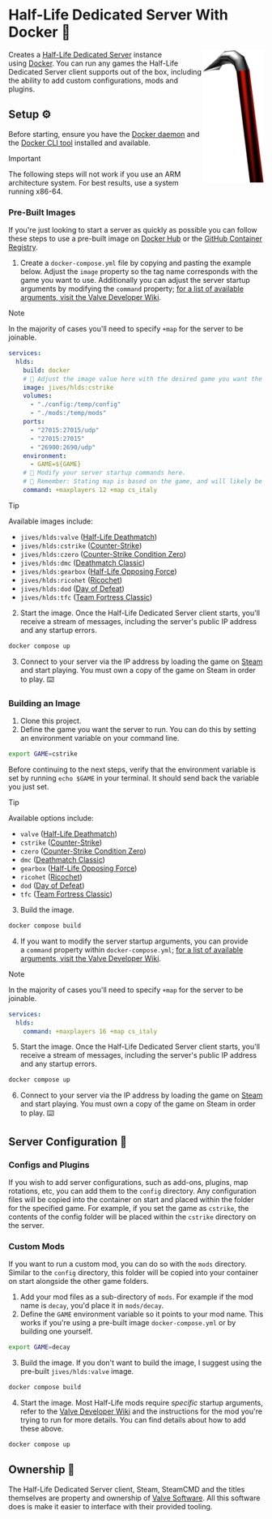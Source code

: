 # Half-Life Dedicated Server With Docker 🐋

<img align="right" width="120" height="auto"  src="./.github/docs/crowbar.png" alt="Crowbar">

Creates a [Half-Life Dedicated Server](https://help.steampowered.com/en/faqs/view/081A-106F-B906-1A7A) instance using [Docker](https://www.docker.com). You can run any games the Half-Life Dedicated Server client supports out of the box, including the ability to add custom configurations, mods and plugins.

## Setup ⚙️

Before starting, ensure you have the [Docker daemon](https://www.docker.com/) and the [Docker CLI tool](https://docs.docker.com/engine/reference/commandline/cli/) installed and available.

> [!IMPORTANT]  
> The following steps will not work if you use an ARM architecture system. For best results, use a system running x86-64.

### Pre-Built Images

If you're just looking to start a server as quickly as possible you can follow these steps to use a pre-built image on [Docker Hub](https://hub.docker.com/repository/docker/jives/hlds) or the [GitHub Container Registry](https://github.com/JamesIves/hlds-docker/pkgs/container/hlds).

1. Create a `docker-compose.yml` file by copying and pasting the example below. Adjust the `image` property so the tag name corresponds with the game you want to use. Additionally you can adjust the server startup arguments by modifying the `command` property; [for a list of available arguments, visit the Valve Developer Wiki](https://developer.valvesoftware.com/wiki/Half-Life_Dedicated_Server).

> [!NOTE]  
> In the majority of cases you'll need to specify `+map` for the server to be joinable.

```yml
services:
  hlds:
    build: docker
    # 📣 Adjust the image value here with the desired game you want the server to use.
    image: jives/hlds:cstrike
    volumes:
      - "./config:/temp/config"
      - "./mods:/temp/mods"
    ports:
      - "27015:27015/udp"
      - "27015:27015"
      - "26900:2690/udp"
    environment:
      - GAME=${GAME}
    # 📣 Modify your server startup commands here.
    # 📣 Remember: Stating map is based on the game, and will likely be different between images.
    command: +maxplayers 12 +map cs_italy
```

> [!TIP]  
> Available images include:
>
> - `jives/hlds:valve` ([Half-Life Deathmatch](https://store.steampowered.com/app/70/HalfLife/))
> - `jives/hlds:cstrike` ([Counter-Strike](https://store.steampowered.com/app/10/CounterStrike/))
> - `jives/hlds:czero` ([Counter-Strike Condition Zero](https://store.steampowered.com/app/80/CounterStrike_Condition_Zero/))
> - `jives/hlds:dmc` ([Deathmatch Classic](https://store.steampowered.com/app/40/Deathmatch_Classic/))
> - `jives/hlds:gearbox` ([Half-Life Opposing Force](https://store.steampowered.com/app/50/HalfLife_Opposing_Force/))
> - `jives/hlds:ricohet` ([Ricochet](https://store.steampowered.com/app/60/Ricochet/))
> - `jives/hlds:dod` ([Day of Defeat](https://store.steampowered.com/app/30/Day_of_Defeat/))
> - `jives/hlds:tfc` ([Team Fortress Classic](https://store.steampowered.com/app/20/Team_Fortress_Classic/))

2. Start the image. Once the Half-Life Dedicated Server client starts, you'll receive a stream of messages, including the server's public IP address and any startup errors.

```bash
docker compose up
```

3. Connect to your server via the IP address by loading the game on [Steam](https://store.steampowered.com/) and start playing. You must own a copy of the game on Steam in order to play. ⌨️

### Building an Image

1. Clone this project.
2. Define the game you want the server to run. You can do this by setting an environment variable on your command line.

```bash
export GAME=cstrike
```

Before continuing to the next steps, verify that the environment variable is set by running `echo $GAME` in your terminal. It should send back the variable you just set.

> [!TIP]
> Available options include:
>
> - `valve` ([Half-Life Deathmatch](https://store.steampowered.com/app/70/HalfLife/))
> - `cstrike` ([Counter-Strike](https://store.steampowered.com/app/10/CounterStrike/))
> - `czero` ([Counter-Strike Condition Zero](https://store.steampowered.com/app/80/CounterStrike_Condition_Zero/))
> - `dmc` ([Deathmatch Classic](https://store.steampowered.com/app/40/Deathmatch_Classic/))
> - `gearbox` ([Half-Life Opposing Force](https://store.steampowered.com/app/50/HalfLife_Opposing_Force/))
> - `ricohet` ([Ricochet](https://store.steampowered.com/app/60/Ricochet/))
> - `dod` ([Day of Defeat](https://store.steampowered.com/app/30/Day_of_Defeat/))
> - `tfc` ([Team Fortress Classic](https://store.steampowered.com/app/20/Team_Fortress_Classic/))

3. Build the image.

```sh
docker compose build
```

4. If you want to modify the server startup arguments, you can provide a `command` property within `docker-compose.yml`; [for a list of available arguments, visit the Valve Developer Wiki](https://developer.valvesoftware.com/wiki/Half-Life_Dedicated_Server).

> [!NOTE]  
> In the majority of cases you'll need to specify `+map` for the server to be joinable.

```yml
services:
  hlds:
    command: +maxplayers 16 +map cs_italy
```

5. Start the image. Once the Half-Life Dedicated Server client starts, you'll receive a stream of messages, including the server's public IP address and any startup errors.

```bash
docker compose up
```

6. Connect to your server via the IP address by loading the game on [Steam](https://store.steampowered.com/) and start playing. You must own a copy of the game on Steam in order to play. ⌨️

## Server Configuration 🔧

### Configs and Plugins

If you wish to add server configurations, such as add-ons, plugins, map rotations, etc, you can add them to the `config` directory. Any configuration files will be copied into the container on start and placed within the folder for the specified game. For example, if you set the game as `cstrike`, the contents of the config folder will be placed within the `cstrike` directory on the server.

### Custom Mods

If you want to run a custom mod, you can do so with the `mods` directory. Similar to the `config` directory, this folder will be copied into your container on start alongside the other game folders.

1. Add your mod files as a sub-directory of `mods`. For example if the mod name is `decay`, you'd place it in `mods/decay`.
2. Define the `GAME` environment variable so it points to your mod name. This works if you're using a pre-built image `docker-compose.yml` or by building one yourself.

```bash
export GAME=decay
```

3. Build the image. If you don't want to build the image, I suggest using the pre-built `jives/hlds:valve` image.

```bash
docker compose build
```

4. Start the image. Most Half-Life mods require _specific_ startup arguments, refer to the [Valve Developer Wiki](https://developer.valvesoftware.com/wiki/Half-Life_Dedicated_Server) and the instructions for the mod you're trying to run for more details. You can find details about how to add these above.

```bash
docker compose up
```

## Ownership 🧰

The Half-Life Dedicated Server client, Steam, SteamCMD and the titles themselves are property and ownership of [Valve Software](https://valvesoftware.com). All this software does is make it easier to interface with their provided tooling.
